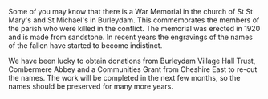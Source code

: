 <!--
.. title: War Memorial Renovation.
.. slug: 2014-09-04-war-memorial-renovation.
.. date: 2014-09-04 13:49:30 UTC
.. tags: news
.. category:
.. link:
.. description:
.. type: text
-->

Some of you may know that there is a War Memorial in the church of St
St Mary's and St Michael's in Burleydam. This commemorates the members
of the parish who were killed in the conflict. The memorial was
erected in 1920 and is made from sandstone. In recent years the
engravings of the names of the fallen have started to become
indistinct.

We have been lucky to obtain donations from Burleydam Village Hall
Trust, Combermere Abbey and a Communities Grant from Cheshire
East to re-cut the names.  The work will be completed in the next few
months, so the names should be preserved for many more years.
